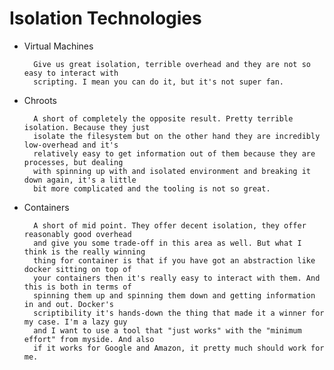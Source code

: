 # Isolation Technologies

* Virtual Machines

		Give us great isolation, terrible overhead and they are not so easy to interact with
		scripting. I mean you can do it, but it's not super fan.

* Chroots

		A short of completely the opposite result. Pretty terrible isolation. Because they just
		isolate the filesystem but on the other hand they are incredibly low-overhead and it's
		relatively easy to get information out of them because they are processes, but dealing
		with spinning up with and isolated environment and breaking it down again, it's a little
		bit more complicated and the tooling is not so great.

* Containers

		A short of mid point. They offer decent isolation, they offer reasonably good overhead
		and give you some trade-off in this area as well. But what I think is the really winning
		thing for container is that if you have got an abstraction like docker sitting on top of
		your containers then it's really easy to interact with them. And this is both in terms of
		spinning them up and spinning them down and getting information in and out. Docker's
		scriptibility it's hands-down the thing that made it a winner for my case. I'm a lazy guy
		and I want to use a tool that "just works" with the "minimum effort" from myside. And also
		if it works for Google and Amazon, it pretty much should work for me.
